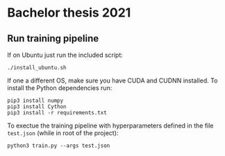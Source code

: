 # Bachelor thesis 2021

## Run training pipeline

If on Ubuntu just run the included script:

```[bash]
./install_ubuntu.sh
```

If one a different OS, make sure you have CUDA and CUDNN installed. To install the Python dependencies run:

```[bash]
pip3 install numpy
pip3 install Cython
pip3 install -r requirements.txt
```

To exectue the training pipeline with hyperparameters defined in the file `test.json` (while in root of the project):

```[bash]
python3 train.py --args test.json
```
